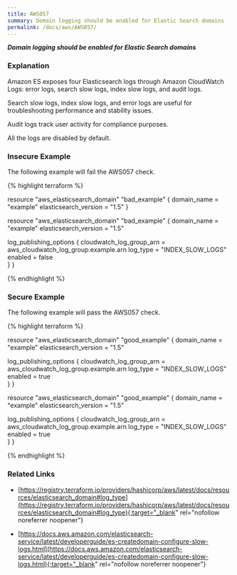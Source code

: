 ```yaml
---
title: AWS057
summary: Domain logging should be enabled for Elastic Search domains
permalink: /docs/aws/AWS057/
---
```


***Domain logging should be enabled for Elastic Search domains***

### Explanation


Amazon ES exposes four Elasticsearch logs through Amazon CloudWatch Logs: error logs, search slow logs, index slow logs, and audit logs. 

Search slow logs, index slow logs, and error logs are useful for troubleshooting performance and stability issues. 

Audit logs track user activity for compliance purposes. 

All the logs are disabled by default. 




### Insecure Example

The following example will fail the AWS057 check.

{% highlight terraform %}

resource "aws_elasticsearch_domain" "bad_example" {
  domain_name           = "example"
  elasticsearch_version = "1.5"
}

resource "aws_elasticsearch_domain" "bad_example" {
  domain_name           = "example"
  elasticsearch_version = "1.5"

  log_publishing_options {
    cloudwatch_log_group_arn = aws_cloudwatch_log_group.example.arn
    log_type                 = "INDEX_SLOW_LOGS"
    enabled                  = false  
  }
}

{% endhighlight %}



### Secure Example

The following example will pass the AWS057 check.

{% highlight terraform %}

resource "aws_elasticsearch_domain" "good_example" {
  domain_name           = "example"
  elasticsearch_version = "1.5"

  log_publishing_options {
    cloudwatch_log_group_arn = aws_cloudwatch_log_group.example.arn
    log_type                 = "INDEX_SLOW_LOGS"
    enabled                  = true  
  }
}

resource "aws_elasticsearch_domain" "good_example" {
  domain_name           = "example"
  elasticsearch_version = "1.5"

  log_publishing_options {
    cloudwatch_log_group_arn = aws_cloudwatch_log_group.example.arn
    log_type                 = "INDEX_SLOW_LOGS"
    enabled                  = true  
  }
}

{% endhighlight %}


### Related Links


- [https://registry.terraform.io/providers/hashicorp/aws/latest/docs/resources/elasticsearch_domain#log_type](https://registry.terraform.io/providers/hashicorp/aws/latest/docs/resources/elasticsearch_domain#log_type){:target="_blank" rel="nofollow noreferrer noopener"}

- [https://docs.aws.amazon.com/elasticsearch-service/latest/developerguide/es-createdomain-configure-slow-logs.html](https://docs.aws.amazon.com/elasticsearch-service/latest/developerguide/es-createdomain-configure-slow-logs.html){:target="_blank" rel="nofollow noreferrer noopener"}

